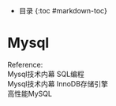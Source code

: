 - 目录
{:toc #markdown-toc}	

# Mysql

Reference:<br/>
Mysql技术内幕 SQL编程	<br/>
Mysql技术内幕 InnoDB存储引擎 <br/>
高性能MySQL	<br/>

